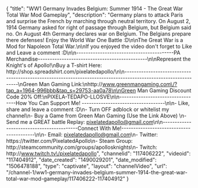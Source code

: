 {
    "title": "WW1 Germany Invades Belgium: Summer 1914 - The Great War Total War Mod Gameplay",
    "description": "Germany plans to attack Paris and surprise the French by marching through neutral territory.  On August 2, 1914 Germany asked for right of passage through Belgium, but Belgium said no.  On August 4th Germany declares war on Belgium.  The Belgians prepare there defenses!  Enjoy the World War One Battle :D\n\nThe Great War is a Mod for Napoleon Total War.\n\nIf you enjoyed the video don't forget to Like and Leave a comment :D\n\n-----------------------------------------PA Merchandise----------------------------------------------\n\nRepresent the Knight's of Apollo!\nBuy a T-shirt Here: http:\/\/shop.spreadshirt.com\/pixelatedapollo\/\n\n---------------------------------------------------------------------------------------------------------------\nGreen Man Gaming Link:\nhttp:\/\/www.greenmangaming.com\/?tap_a=1964-996bbb&tap_s=29753-aa0a78\n\nGreen Man Gaming Discount Code 20% Off:\nPIXELA-TEDAPO-LLOSVE\n\n----------------------------------How You Can Support Me! -----------------------------------\n\n- Like, share and leave a comment :D\n- Turn OFF adblock or whitelist my channel\n- Buy a Game from Green Man Gaming (Use the Link Above) \n- Send me a GREAT battle Replay: pixelatedapollo@gmail.com\n\n------------------------------------------Connect With Me!-----------------------------------------\n\n- Email: pixelatedapollo@gmail.com\n- Twitter: https:\/\/twitter.com\/PixelatedApollo\n- Steam Group:  http:\/\/steamcommunity.com\/groups\/apollosknights\n- Twitch: http:\/\/www.twitch.tv\/pixelatedapollo",
    "channelid": "117406222",
    "videoid": "117404912",
    "date_created": "1490029201",
    "date_modified": "1506478188",
    "type": "captivate",
    "layout": "channelVideo",
    "url": "\/channel-1\/ww1-germany-invades-belgium-summer-1914-the-great-war-total-war-mod-gameplay\/117406222-117404912"
}